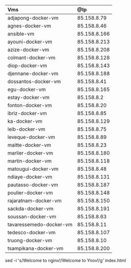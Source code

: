 | Vms                     | @Ip          |
| :---------------------- | :----------- |
| adjapong-docker-vm      | 85.158.8.79  |
| agnes-docker-vm         | 85.158.8.46  |
| ansible-vm              | 85.158.8.166 |
| ayouni-docker-vm        | 85.158.8.213 |
| azize-docker-vm         | 85.158.8.208 |
| colmant-docker-vm       | 85.158.8.128 |
| diop-docker-vm          | 85.158.8.143 |
| djennane-docker-vm      | 85.158.8.188 |
| dossantos-docker-vm     | 85.158.8.41  |
| egu-docker-vm           | 85.158.8.165 |
| estay-docker-vm         | 85.158.8.2   |
| fonton-docker-vm        | 85.158.8.20  |
| ibriz-docker-vm         | 85.158.8.85  |
| ka-docker-vm            | 85.158.8.129 |
| leib-docker-vm          | 85.158.8.75  |
| leveque-docker-vm       | 85.158.8.89  |
| maitte-docker-vm        | 85.158.8.23  |
| marlier-docker-vm       | 85.158.8.180 |
| martin-docker-vm        | 85.158.8.118 |
| matougui-docker-vm      | 85.158.8.48  |
| ndiaye-docker-vm        | 85.158.8.131 |
| pautasso-docker-vm      | 85.158.8.187 |
| poulier-docker-vm       | 85.158.8.148 |
| rajaratnam-docker-vm    | 85.158.8.150 |
| sackda-docker-vm        | 85.158.8.191 |
| soussan-docker-vm       | 85.158.8.63  |
| tavaressemedo-docker-vm | 85.158.8.11  |
| tedesco-docker-vm       | 85.158.8.107 |
| truong-docker-vm        | 85.158.8.10  |
| tsampikana-docker-vm    | 85.158.8.200 |

sed -i 's/Welcome to nginx!/Welcome to Ynov!/g' index.html
